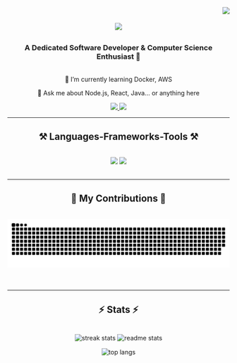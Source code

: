 <img align="right" src="https://visitor-badge.laobi.icu/badge?page_id=AjinkyaD3.AjinkyaD3" /> <h1 align="center"> <img src="https://readme-typing-svg.herokuapp.com/?font=Righteous&size=35&center=true&vCenter=true&width=500&height=70&duration=4000&lines=Hi+There!+👋;+I'm+Ajinkya!;" /> </h1> <h3 align="center">A Dedicated Software Developer & Computer Science Enthusiast 🚀</h3> <br/> <div align="center">
🌱 I’m currently learning Docker, AWS

💬 Ask me about Node.js, React, Java... or anything here

</div> <div align="center"> <a href="mailto:ajinkyadhotre201@gmail.com"> <img src="https://img.shields.io/badge/Gmail-333333?style=for-the-badge&logo=gmail&logoColor=red" /> </a> <a href="https://linkedin.com/in/AjinkyaD3" target="_blank"> <img src="https://img.shields.io/badge/LinkedIn-0077B5?style=for-the-badge&logo=linkedin&logoColor=white" /> </a> </div> <hr/> <h2 align="center">⚒️ Languages-Frameworks-Tools ⚒️</h2> <br/> <div align="center"> <img src="https://skillicons.dev/icons?i=react,bootstrap,html,css,vscode,github,figma,tailwind,git,cpp" /> <img src="https://skillicons.dev/icons?i=nodejs,python,javascript,typescript,express,firebase,mongodb,c,java,mysql" /><br> </div> <br/> <hr/> <div align="center"> <h2>🐍 My Contributions 🐍</h2> <br> <img alt="snake eating my contributions" src="https://raw.githubusercontent.com/AjinkyaD3/AjinkyaD3/main/github-user-contribution.svg" />
<br/><br/><br/>

</div>
<hr/> 

<h2 align="center">⚡ Stats ⚡</h2> 
<br> 
<div align="center"> <img width=390 src="https://github-readme-streak-stats-salesp07.vercel.app/?user=AjinkyaD3&count_private=true&theme=react&border_radius=10" alt="streak stats"/> 
  
  <img width=390 src="https://github-readme-stats-salesp07.vercel.app/api?username=AjinkyaD3&count_private=true&show_icons=true&theme=react&rank_icon=github&border_radius=10" alt="readme stats" /> 
  
  <br/>
  
  <img width=325 align="center" src="https://github-readme-stats-salesp07.vercel.app/api/top-langs/?username=AjinkyaD3&hide=HTML&langs_count=8&layout=compact&theme=react&border_radius=10&size_weight=0.5&count_weight=0.5&exclude_repo=github-readme-stats" alt="top langs" /> </div>
